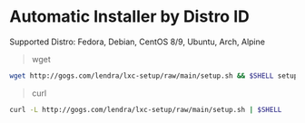 # Automatic Installer by Distro ID
Supported Distro: Fedora, Debian, CentOS 8/9, Ubuntu, Arch, Alpine 

> wget

```bash
wget http://gogs.com/lendra/lxc-setup/raw/main/setup.sh && $SHELL setup.sh
```

> curl

```bash
curl -L http://gogs.com/lendra/lxc-setup/raw/main/setup.sh | $SHELL
```
